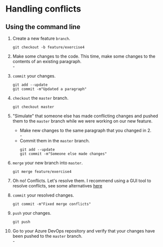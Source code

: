 # Handling conflicts

## Using the command line

1. Create a new feature `branch`.
    ```
    git checkout -b feature/exercise4
    ```

2. Make some changes to the code. This time, make some changes to the contents of an existing paragraph.  
    \-

3. `commit` your changes.
    ```
    git add --update
    git commit -m"Updated a paragraph"
    ```

4. `checkout` the `master` branch.
    ```
    git checkout master
    ```

5. "Simulate" that someone else has made conflicting changes and pushed them to the `master` branch while we were working on our new feature.
    - Make new changes to the same paragraph that you changed in 2.  
        \-
    - Commit them in the `master` branch.
        ```
        git add --update
        git commit -m"Someone else made changes"
        ```

6. `merge` your new branch into `master`.
    ```
    git merge feature/exercise4
    ```

7. Oh no! Conflicts. Let's resolve them.
    I recommend using a GUI tool to resolve conflicts, see some alternatives [here](https://git-scm.com/downloads/guis/)

8. `commit` your resolved changes.
    ```
    git commit -m"Fixed merge conflicts"
    ```

9. `push` your changes.
    ```
    git push
    ```

10. Go to your Azure DevOps repository and verify that your changes have been pushed to the `master` branch.  
    \-
